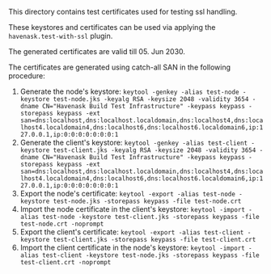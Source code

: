 This directory contains test certificates used for testing ssl handling.

These keystores and certificates can be used via applying the `havenask.test-with-ssl` plugin.

The generated certificates are valid till 05. Jun 2030.

The certificates are generated using catch-all SAN in the following procedure:

1. Generate the node's keystore:
   `keytool -genkey -alias test-node -keystore test-node.jks -keyalg RSA -keysize 2048 -validity 3654 -dname CN="Havenask Build Test Infrastructure" -keypass keypass -storepass keypass -ext san=dns:localhost,dns:localhost.localdomain,dns:localhost4,dns:localhost4.localdomain4,dns:localhost6,dns:localhost6.localdomain6,ip:127.0.0.1,ip:0:0:0:0:0:0:0:1`
2. Generate the client's keystore:
   `keytool -genkey -alias test-client -keystore test-client.jks -keyalg RSA -keysize 2048 -validity 3654 -dname CN="Havenask Build Test Infrastructure" -keypass keypass -storepass keypass -ext san=dns:localhost,dns:localhost.localdomain,dns:localhost4,dns:localhost4.localdomain4,dns:localhost6,dns:localhost6.localdomain6,ip:127.0.0.1,ip:0:0:0:0:0:0:0:1`
3. Export the node's certificate:
   `keytool -export -alias test-node -keystore test-node.jks -storepass keypass -file test-node.crt`
4. Import the node certificate in the client's keystore:
   `keytool -import -alias test-node -keystore test-client.jks -storepass keypass -file test-node.crt -noprompt`
5. Export the client's certificate:
   `keytool -export -alias test-client -keystore test-client.jks -storepass keypass -file test-client.crt`
6. Import the client certificate in the node's keystore:
   `keytool -import -alias test-client -keystore test-node.jks -storepass keypass -file test-client.crt -noprompt`
